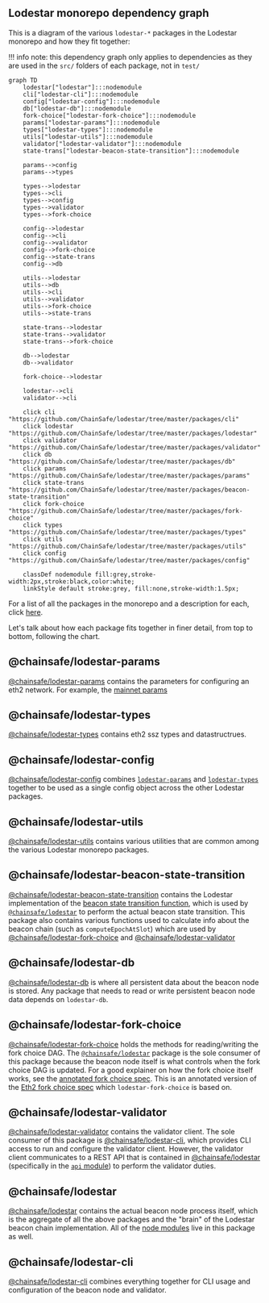 ## Lodestar monorepo dependency graph

This is a diagram of the various `lodestar-*` packages in the Lodestar monorepo and how they fit together:

!!! info
note: this dependency graph only applies to dependencies as they are used in the `src/` folders of each package, not in `test/`

```mermaid
graph TD
    lodestar["lodestar"]:::nodemodule
    cli["lodestar-cli"]:::nodemodule
    config["lodestar-config"]:::nodemodule
    db["lodestar-db"]:::nodemodule
    fork-choice["lodestar-fork-choice"]:::nodemodule
    params["lodestar-params"]:::nodemodule
    types["lodestar-types"]:::nodemodule
    utils["lodestar-utils"]:::nodemodule
    validator["lodestar-validator"]:::nodemodule
    state-trans["lodestar-beacon-state-transition"]:::nodemodule

    params-->config
    params-->types

    types-->lodestar
    types-->cli
    types-->config
    types-->validator
    types-->fork-choice

    config-->lodestar
    config-->cli
    config-->validator
    config-->fork-choice
    config-->state-trans
    config-->db

    utils-->lodestar
    utils-->db
    utils-->cli
    utils-->validator
    utils-->fork-choice
    utils-->state-trans

    state-trans-->lodestar
    state-trans-->validator
    state-trans-->fork-choice

    db-->lodestar
    db-->validator

    fork-choice-->lodestar

    lodestar-->cli
    validator-->cli

    click cli "https://github.com/ChainSafe/lodestar/tree/master/packages/cli"
    click lodestar "https://github.com/ChainSafe/lodestar/tree/master/packages/lodestar"
    click validator "https://github.com/ChainSafe/lodestar/tree/master/packages/validator"
    click db "https://github.com/ChainSafe/lodestar/tree/master/packages/db"
    click params "https://github.com/ChainSafe/lodestar/tree/master/packages/params"
    click state-trans "https://github.com/ChainSafe/lodestar/tree/master/packages/beacon-state-transition"
    click fork-choice "https://github.com/ChainSafe/lodestar/tree/master/packages/fork-choice"
    click types "https://github.com/ChainSafe/lodestar/tree/master/packages/types"
    click utils "https://github.com/ChainSafe/lodestar/tree/master/packages/utils"
    click config "https://github.com/ChainSafe/lodestar/tree/master/packages/config"

    classDef nodemodule fill:grey,stroke-width:2px,stroke:black,color:white;
    linkStyle default stroke:grey, fill:none,stroke-width:1.5px;
```

For a list of all the packages in the monorepo and a description for each, click [here](https://github.com/ChainSafe/lodestar#packages).

Let's talk about how each package fits together in finer detail, from top to bottom, following the chart.

## @chainsafe/lodestar-params

[@chainsafe/lodestar-params](https://github.com/ChainSafe/lodestar/tree/master/packages/params) contains the parameters for configuring an eth2 network. For example, the [mainnet params](https://github.com/ethereum/eth2.0-specs/blob/dev/configs/mainnet/phase0.yaml)

## @chainsafe/lodestar-types

[@chainsafe/lodestar-types](https://github.com/ChainSafe/lodestar/tree/master/packages/types) contains eth2 ssz types and datastructrues.

## @chainsafe/lodestar-config

[@chainsafe/lodestar-config](https://github.com/ChainSafe/lodestar/tree/master/packages/config) combines [`lodestar-params`](#chainsafelodestar-params) and [`lodestar-types`](#chainsafelodestar-types) together to be used as a single config object across the other Lodestar packages.

## @chainsafe/lodestar-utils

[@chainsafe/lodestar-utils](https://github.com/ChainSafe/lodestar/tree/master/packages/utils) contains various utilities that are common among the various Lodestar monorepo packages.

## @chainsafe/lodestar-beacon-state-transition

[@chainsafe/lodestar-beacon-state-transition](https://github.com/ChainSafe/lodestar/tree/master/packages/beacon-state-transition) contains the Lodestar implementation of the [beacon state transition function](https://github.com/ethereum/eth2.0-specs/blob/v0.10.0/specs/phase0/beacon-chain.md#beacon-chain-state-transition-function), which is used by [`@chainsafe/lodestar`](#chainsafelodestar) to perform the actual beacon state transition. This package also contains various functions used to calculate info about the beacon chain (such as `computeEpochAtSlot`) which are used by [@chainsafe/lodestar-fork-choice](#chainsafelodestar-fork-choice) and [@chainsafe/lodestar-validator](#chainsafelodestar-validator)

## @chainsafe/lodestar-db

[@chainsafe/lodestar-db](https://github.com/ChainSafe/lodestar/tree/master/packages/db) is where all persistent data about the beacon node is stored. Any package that needs to read or write persistent beacon node data depends on `lodestar-db`.

## @chainsafe/lodestar-fork-choice

[@chainsafe/lodestar-fork-choice](https://github.com/ChainSafe/lodestar/tree/master/packages/fork-choice) holds the methods for reading/writing the fork choice DAG. The [`@chainsafe/lodestar`](#chainsafelodestar) package is the sole consumer of this package because the beacon node itself is what controls when the fork choice DAG is updated.
For a good explainer on how the fork choice itself works, see the [annotated fork choice spec](https://github.com/ethereum/annotated-spec/blob/master/phase0/fork-choice.md). This is an annotated version of the [Eth2 fork choice spec](https://github.com/ethereum/eth2.0-specs/blob/v0.12.1/specs/phase0/fork-choice.md) which `lodestar-fork-choice` is based on.

## @chainsafe/lodestar-validator

[@chainsafe/lodestar-validator](https://github.com/ChainSafe/lodestar/tree/master/packages/validator) contains the validator client. The sole consumer of this package is [@chainsafe/lodestar-cli](#chainsafelodestar-cli), which provides CLI access to run and configure the validator client. However, the validator client communicates to a REST API that is contained in [@chainsafe/lodestar](#chainsafelodestar) (specifically in the [`api` module](../architecture/#api)) to perform the validator duties.

## @chainsafe/lodestar

[@chainsafe/lodestar](https://github.com/ChainSafe/lodestar/tree/master/packages/lodestar) contains the actual beacon node process itself, which is the aggregate of all the above packages and the "brain" of the Lodestar beacon chain implementation. All of the [node modules](../architecture) live in this package as well.

## @chainsafe/lodestar-cli

[@chainsafe/lodestar-cli](https://github.com/ChainSafe/lodestar/tree/master/packages/cli) combines everything together for CLI usage and configuration of the beacon node and validator.
